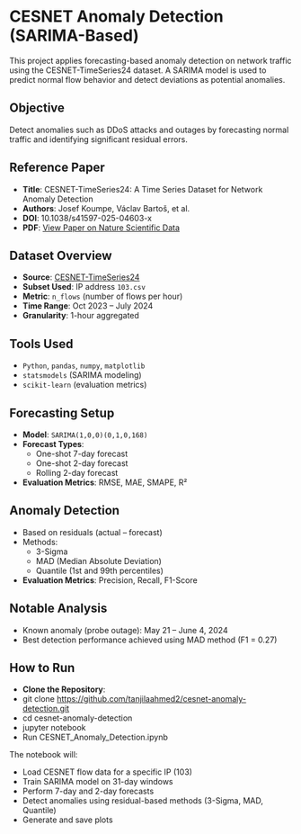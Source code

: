 # CESNET Anomaly Detection (SARIMA-Based)

This project applies forecasting-based anomaly detection on network traffic using the CESNET-TimeSeries24 dataset. A SARIMA model is used to predict normal flow behavior and detect deviations as potential anomalies.

## Objective

Detect anomalies such as DDoS attacks and outages by forecasting normal traffic and identifying significant residual errors.

## Reference Paper
- **Title**: CESNET-TimeSeries24: A Time Series Dataset for Network Anomaly Detection
- **Authors**: Josef Koumpe, Václav Bartoš, et al.
- **DOI**: 10.1038/s41597-025-04603-x
- **PDF**: [View Paper on Nature Scientific Data
](https://www.nature.com/articles/s41597-025-04603-x)
## Dataset Overview

- **Source**: [CESNET-TimeSeries24](https://zenodo.org/records/13382427)
- **Subset Used**: IP address `103.csv`
- **Metric**: `n_flows` (number of flows per hour)
- **Time Range**: Oct 2023 – July 2024
- **Granularity**: 1-hour aggregated

## Tools Used

- `Python`, `pandas`, `numpy`, `matplotlib`
- `statsmodels` (SARIMA modeling)
- `scikit-learn` (evaluation metrics)

## Forecasting Setup

- **Model**: `SARIMA(1,0,0)(0,1,0,168)`
- **Forecast Types**:
  - One-shot 7-day forecast
  - One-shot 2-day forecast
  - Rolling 2-day forecast
- **Evaluation Metrics**: RMSE, MAE, SMAPE, R²


## Anomaly Detection

- Based on residuals (actual – forecast)
- Methods:
  - 3-Sigma
  - MAD (Median Absolute Deviation)
  - Quantile (1st and 99th percentiles)
- **Evaluation Metrics**: Precision, Recall, F1-Score


## Notable Analysis

- Known anomaly (probe outage): May 21 – June 4, 2024
- Best detection performance achieved using MAD method (F1 = 0.27)

  
## How to Run
- **Clone the Repository**:
- git clone https://github.com/tanjilaahmed2/cesnet-anomaly-detection.git
- cd cesnet-anomaly-detection
- jupyter notebook
- Run CESNET_Anomaly_Detection.ipynb
  
The notebook will:

- Load CESNET flow data for a specific IP (103)
- Train SARIMA model on 31-day windows
- Perform 7-day and 2-day forecasts
- Detect anomalies using residual-based methods (3-Sigma, MAD, Quantile)
- Generate and save plots 
